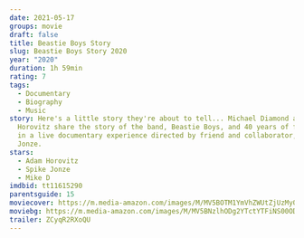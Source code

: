```yaml
---
date: 2021-05-17
groups: movie
draft: false
title: Beastie Boys Story
slug: Beastie Boys Story 2020
year: "2020"
duration: 1h 59min
rating: 7
tags:
  - Documentary
  - Biography
  - Music
story: Here's a little story they're about to tell... Michael Diamond and Adam
  Horovitz share the story of the band, Beastie Boys, and 40 years of friendship
  in a live documentary experience directed by friend and collaborator, Spike
  Jonze.
stars:
  - Adam Horovitz
  - Spike Jonze
  - Mike D
imdbid: tt11615290
parentsguide: 15
moviecover: https://m.media-amazon.com/images/M/MV5BOTM1YmVhZWUtZjUzMy00NGZmLWE3OTgtYWYyZjRmZjZjMWUyXkEyXkFqcGdeQXVyMDA4NzMyOA@@._V1_FMjpg_UX427_.jpg
moviebg: https://m.media-amazon.com/images/M/MV5BNzlhODg2YTctYTFiNS00ODMzLWFmMDctMGRiZWY1NDRmYzM0XkEyXkFqcGdeQXVyMTEyNDg3MTQ0._V1_FMjpg_UX480_.jpg
trailer: ZCyqR2RXoQU
---
```

